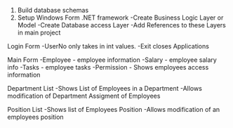 1. Build database schemas
2. Setup Windows Form .NET framework
	-Create Business Logic Layer or Model
	-Create Database access Layer
	-Add References to these Layers in main project

Login Form
	-UserNo only takes in int values.
	-Exit closes Applications

Main Form
	-Employee - employee information
	-Salary - employee salary info
	-Tasks - employee tasks
	-Permission - Shows employees access information
	
Department List
	-Shows List of Employees in a Department
	-Allows modification of Department Assigment of Employees

Position List
	-Shows list of Employees Position
	-Allows modification of an employees position